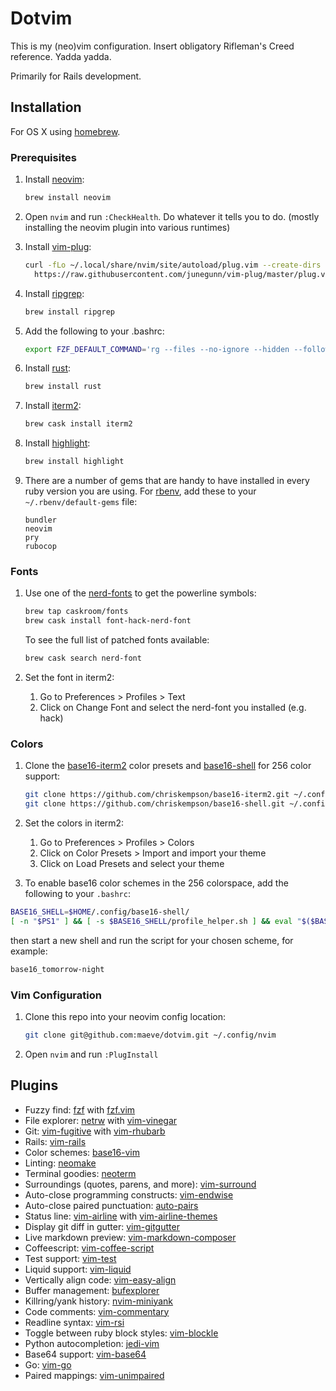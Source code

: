 # Dotvim

This is my (neo)vim configuration. Insert obligatory Rifleman's Creed reference. Yadda yadda.

Primarily for Rails development.

## Installation

For OS X using [homebrew](https://brew.sh/).

### Prerequisites

1. Install [neovim](https://github.com/neovim/neovim):

    ```bash
    brew install neovim
    ```

1. Open `nvim` and run `:CheckHealth`. Do whatever it tells you to do.
   (mostly installing the neovim plugin into various runtimes)

1. Install [vim-plug](https://github.com/junegunn/vim-plug):

    ```bash
    curl -fLo ~/.local/share/nvim/site/autoload/plug.vim --create-dirs \
      https://raw.githubusercontent.com/junegunn/vim-plug/master/plug.vim
    ```

1. Install [ripgrep](https://github.com/BurntSushi/ripgrep):

    ```bash
    brew install ripgrep
    ```

1. Add the following to your .bashrc:

    ```bash
    export FZF_DEFAULT_COMMAND='rg --files --no-ignore --hidden --follow --glob "!.git/*"'
    ```

1. Install [rust](https://rust-lang.org):

    ```bash
    brew install rust
    ```

1. Install [iterm2](https://www.iterm2.com):

    ```bash
    brew cask install iterm2
    ```

1. Install [highlight](http://www.andre-simon.de/doku/highlight/en/highlight.php):

    ```bash
    brew install highlight
    ```

1. There are a number of gems that are handy to have installed in every ruby
   version you are using. For [rbenv](https://github.com/rbenv/rbenv),
   add these to your `~/.rbenv/default-gems` file:

    ```text
    bundler
    neovim
    pry
    rubocop
    ```

### Fonts

1. Use one of the [nerd-fonts](https://github.com/ryanoasis/nerd-fonts) to get
   the powerline symbols:

    ```bash
    brew tap caskroom/fonts
    brew cask install font-hack-nerd-font
    ```

   To see the full list of patched fonts available:

    ```bash
    brew cask search nerd-font
    ```

1. Set the font in iterm2:

    1. Go to Preferences > Profiles > Text
    1. Click on Change Font and select the nerd-font you installed (e.g. hack)

### Colors

1. Clone the [base16-iterm2](https://github.com/chriskempson/base16-iterm2)
   color presets and [base16-shell](https://github.com/chriskempson/base16-shell)
   for 256 color support:

    ```bash
    git clone https://github.com/chriskempson/base16-iterm2.git ~/.config/base16-iterm2
    git clone https://github.com/chriskempson/base16-shell.git ~/.config/base16-shell
    ```

1. Set the colors in iterm2:

    1. Go to Preferences > Profiles > Colors
    1. Click on Color Presets > Import and import your theme
    1. Click on Load Presets and select your theme

1. To enable base16 color schemes in the 256 colorspace, add the following to
   your `.bashrc`:

  ```bash
  BASE16_SHELL=$HOME/.config/base16-shell/
  [ -n "$PS1" ] && [ -s $BASE16_SHELL/profile_helper.sh ] && eval "$($BASE16_SHELL/profile_helper.sh)"
  ```

  then start a new shell and run the script for your chosen scheme, for example:

  ```bash
  base16_tomorrow-night
  ```

### Vim Configuration

1. Clone this repo into your neovim config location:

    ```bash
    git clone git@github.com:maeve/dotvim.git ~/.config/nvim
    ```

1. Open `nvim` and run `:PlugInstall`

## Plugins

* Fuzzy find: [fzf](https://github.com/junegunn/fzf) with [fzf.vim](https://github.com/junegunn/fzf.vim)
* File explorer: [netrw](http://www.vim.org/scripts/script.php?script_id=1075) with [vim-vinegar](https://github.com/tpope/vim-vinegar)
* Git: [vim-fugitive](https://github.com/tpope/vim-fugitive) with [vim-rhubarb](https://github.com/tpope/vim-rhubarb)
* Rails: [vim-rails](https://github.com/tpope/vim-rails)
* Color schemes: [base16-vim](https://github.com/chriskempson/base16-vim)
* Linting: [neomake](https://github.com/neomake/neomake)
* Terminal goodies: [neoterm](https://github.com/kassio/neoterm)
* Surroundings (quotes, parens, and more): [vim-surround](https://github.com/tpope/vim-surround)
* Auto-close programming constructs: [vim-endwise](https://github.com/tpope/vim/endwise)
* Auto-close paired punctuation: [auto-pairs](https://github.com/jiangmiao/auto-pairs)
* Status line: [vim-airline](https://github.com/vim-airline/vim-airline) with [vim-airline-themes](https://github.com/vim-airline/vim-airline-themes)
* Display git diff in gutter: [vim-gitgutter](https://github.com/airblade/vim-gitgutter)
* Live markdown preview: [vim-markdown-composer](https://github.com/euclio/vim-markdown-composer)
* Coffeescript: [vim-coffee-script](https://github.com/kchmck/vim-coffee-script)
* Test support: [vim-test](https://github.com/janko-m/vim-test)
* Liquid support: [vim-liquid](https://github.com/tpope/vim-liquid)
* Vertically align code: [vim-easy-align](https://github.com/junegunn/vim-easy-align)
* Buffer management: [bufexplorer](https://github.com/jlanzarotta/bufexplorer)
* Killring/yank history: [nvim-miniyank](https://github.com/bfredl/nvim-miniyank)
* Code comments: [vim-commentary](https://github.com/tpope/vim-commentary)
* Readline syntax: [vim-rsi](https://github.com/tpope/vim-rsi)
* Toggle between ruby block styles: [vim-blockle](https://github.com/jgdavey/vim-blockle)
* Python autocompletion: [jedi-vim](https://github.com/davidhalter/jedi-vim)
* Base64 support: [vim-base64](https://github.com/christianrondeau/vim-base64)
* Go: [vim-go](https://github.com/fatih/vim-go)
* Paired mappings: [vim-unimpaired](https://github.com/tpope/vim-unimpaired)

